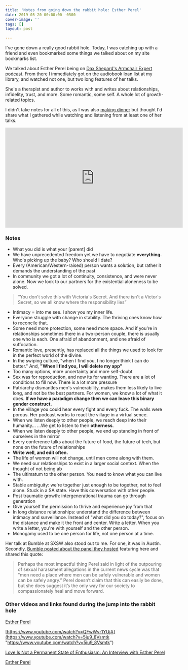 ```yaml
---
title: 'Notes from going down the rabbit hole: Esther Perel'
date: 2019-05-20 00:00:00 -0500
cover-image: ''
tags: []
layout: post

---
```

I've gone down a really good rabbit hole. Today, I was catching up with a friend and even bookmarked some things we talked about on my site bookmarks list.

We talked about Esther Perel being on [Dax Shepard's Armchair Expert podcast](https://armchairexpertpod.com/pods/esther-perel). From there I immediately got on the audiobook loan list at my library, and watched not one, but two long features of her talks.

She's a therapist and author to works with and writes about relationships, infidelity, trust, and more. Some romantic, some self. A whole lot of growth-related topics.

I didn't take notes for all of this, as I was also [making dinner](https://www.instagram.com/p/BxtYDnMFGAY/?igshid=psgflf9suu4h) but thought I'd share what I gathered while watching and listening from at least one of her talks.

<iframe width="560" height="315" src="https://www.youtube.com/embed/5iu9_8Vsmtk" frameborder="0" allow="accelerometer; autoplay; encrypted-media; gyroscope; picture-in-picture" allowfullscreen></iframe>

### Notes

* What you did is what your \[parent\] did
* We have unprecedented freedom yet we have to negotiate **everything.** Who's picking up the baby? Who should I date?
* Every (American/Western-raised) person wants a solution, but rather it demands the understanding of the past
* In community we got a lot of continuity, consistence, and were never alone. Now we look to our partners for the existential aloneness to be solved.

> “You don't solve this with Victoria's Secret. And there isn't a Victor's Secret, so we all know where the responsibility lies”

* Intimacy = into me see. I show you my inner life.
* Everyone struggle with change in stability. The thriving ones know how to reconcile that.
* Some need more protection, some need more space. And if you're in relationships sometimes there in a two-person couple, there is usually one who is each. One afraid of abandonment, and one afraid of suffocation.
* Romantic love, presently, has replaced all the things we used to look for in the perfect world of the divine.
* In the swiping culture, "when I find you, I no longer think I can do better." And, **"When I find you, I will delete my app"**
* Too many options, more uncertainty and more self-doubt
* Sex was for reproduction, and now its for wanting. There are a lot of conditions to fill now. There is a lot more pressure
* Patriarchy dismantles men's vulnerability, makes them less likely to live long, and not be the best partners. For women, we know a lot of what it does. **If we have a paradigm change then we can leave this binary gender construct.**
* In the village you could hear every fight and every fuck. The walls were porous. Her podcast works to react the village in a virtual sence.
* When we listen deeply to other people, we reach deep into their humanity... ...We get to listen to their **otherness**.
* When we listen deeply to other people, we end up standing in front of ourselves in the mirror
* Every conference talks about the future of food, the future of tech, but none on the future of relationships
* **Write well, and edit often.**
* The life of women will not change, until men come along with them.
* We need our relationships to exist in a larger social context. When the thought of not being ab
* The ultimatum to the other person. You need to know what you can live with.
* Stable ambiguity: we're together just enough to be together, not to feel alone. Stuck in a SA state. Have this conversation with other people.
* Post traumatic growth: intergenerational trauma can go through generation
* Give yourself the permission to thrive and experience joy from that
* In long distance relationships: understand the difference between intimacy and surveillance. Instead of "what did you do today?", focus on the distance and make it the front and center. Write a letter. When you write a letter, you're with yourself and the other person.
* Monogamy used to be one person for life, not one person at a time.

Her talk at Bumble at SXSW also stood out to me. For one, it was in Austin. Secondly, [Bumble posted about the panel they hosted](https://bumble.com/the-buzz/esther-perel-intimacy-infidelity-panel) featuring here and shared this quote:

> Perhaps the most impactful thing Perel said in light of the outpouring of sexual harassment allegations in the current news cycle was that "men need a place where men can be safely vulnerable and women can be safely angry.” Perel doesn’t claim that this can easily be done, but she does suggest it’s the only way for our society to compassionately heal and move forward.

### Other videos and links found during the jump into the rabbit hole

[Esther Perel](https://armchairexpertpod.com/pods/esther-perel)

[https://www.youtube.com/watch?v=QFwWvr1YUjA](https://www.youtube.com/watch?v=5iu9_8Vsmtk "https://www.youtube.com/watch?v=5iu9_8Vsmtk")

[Love Is Not a Permanent State of Enthusiasm: An Interview with Esther Perel](https://www.newyorker.com/culture/the-new-yorker-interview/love-is-not-a-permanent-state-of-enthusiasm-an-interview-with-esther-perel)

[Esther Perel](https://www.ted.com/speakers/esther_perel)
